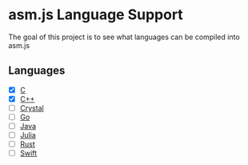 # asm.js Language Support

The goal of this project is to see what languages can be compiled into asm.js

## Languages

*   [x] [C](C/README.md)
*   [x] [C++](C++/README.md)
*   [ ] [Crystal](Crystal/README.md)
*   [ ] [Go](Go/README.md)
*   [ ] [Java](Java/README.md)
*   [ ] [Julia](Julia/README.md)
*   [ ] [Rust](Rust/README.md)
*   [ ] [Swift](Swift/README.md)
